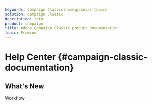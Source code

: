 ```yaml
---
keywords: Campaign Classic;home;popular topics
solution: Campaign Classic
description: toto
product: campaign
title: Adobe Campaign Classic product documentation
topic: Premium
---
```


# Help Center {#campaign-classic-documentation}

## What's New

Workflow